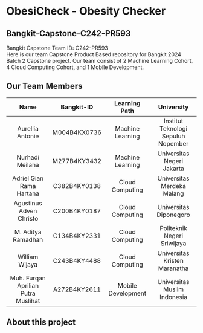 # ObesiCheck - Obesity Checker

## Bangkit-Capstone-C242-PR593

Bangkit Capstone Team ID: C242-PR593 <br>
Here is our team Capstone Product Based repository for Bangkit 2024 Batch 2 Capstone project. Our team consist of 2 Machine Learning Cohort, 4 Cloud Computing Cohort, and 1 Mobile Development.

## Our Team Members

|              Name              | Bangkit-ID |    Learning Path    |       University       |
| :----------------------------: | :--------: | :-----------------: | :--------------------: |
| Aurellia Antonie | M004B4KX0736 | Machine Learning | Institut Teknologi Sepuluh Nopember |
| Nurhadi Meilana | M277B4KY3432 | Machine Learning | Universitas Negeri Jakarta |
| Adriel Gian Rama Hartana | C382B4KY0138 | Cloud Computing | Universitas Merdeka Malang |
| Agustinus Adven Christo | C200B4KY0187 | Cloud Computing | Universitas Diponegoro |
| M. Aditya Ramadhan | C134B4KY2331 | Cloud Computing | Politeknik Negeri Sriwijaya |
| William Wijaya | C243B4KY4488 | Cloud Computing | Universitas Kristen Maranatha |
| Muh. Furqan Aprilian Putra Muslihat | A272B4KY2611 | Mobile Development | Universitas Muslim Indonesia |

## About this project
